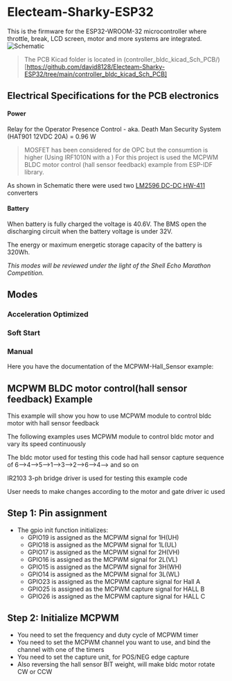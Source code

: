 # Electeam-Sharky-ESP32
This is the firmware for the ESP32-WROOM-32 microcontroller where throttle, break, LCD screen, motor and more systems are integrated.
![Schematic](https://drive.google.com/uc?export=view&id=18NEBAM3f7z6DvfUNkW7gQg9mj4XFdRmA) 
<!-- TODO Update schematic in README -->
> The PCB Kicad folder is located in (controller_bldc_kicad_Sch_PCB/)[https://github.com/david8128/Electeam-Sharky-ESP32/tree/main/controller_bldc_kicad_Sch_PCB]
## Electrical Specifications for the PCB electronics
<!-- Note the reference of nextion in README, 70mA -->
<!-- TODO Document the current and voltage in Current Sensor -->

<!-- TODO Add the MCU and SMPS notes in README-->
#### Power 
Relay for the Operator Presence Control - aka. Death Man Security System (HAT901 12VDC 20A) = 0.96 W
>MOSFET has been considered for de OPC but the consumtion is higher (Using IRF1010N with a )
For this project is used the MCPWM BLDC motor control (hall sensor feedback) example from ESP-IDF library.

As shown in Schematic there were used two [LM2596 DC-DC HW-411](http://tpelectronic.ir/datasheets/20150123144301750.pdf) converters 

#### Battery
When battery is fully charged the voltage is 40.6V. The BMS open the discharging circuit when the battery voltage is under 32V. 

The energy or maximum energetic storage capacity of the battery is 320Wh.

*This modes will be reviewed under the light of the Shell Echo Marathon Competition.*
## Modes

### Acceleration Optimized

### Soft Start

### Manual

Here you have the documentation of the MCPWM-Hall_Sensor example:

## MCPWM BLDC motor control(hall sensor feedback) Example

This example will show you how to use MCPWM module to control bldc motor with hall sensor feedback
 
The following examples uses MCPWM module to control bldc motor and vary its speed continuously

The bldc motor used for testing this code had hall sensor capture sequence of 6-->4-->5-->1-->3-->2-->6-->4--> and so on

IR2103 3-ph bridge driver is used for testing this example code

User needs to make changes according to the motor and gate driver ic used

 
## Step 1: Pin assignment
* The gpio init function initializes:
	* GPIO19 is assigned as the MCPWM signal for 1H(UH)
	* GPIO18 is assigned as the MCPWM signal for 1L(UL)
	* GPIO17 is assigned as the MCPWM signal for 2H(VH)
	* GPIO16 is assigned as the MCPWM signal for 2L(VL)
	* GPIO15 is assigned as the MCPWM signal for 3H(WH)
	* GPIO14 is assigned as the MCPWM signal for 3L(WL)
	* GPIO23 is assigned as the MCPWM capture signal for Hall A
	* GPIO25 is assigned as the MCPWM capture signal for HALL B
	* GPIO26 is assigned as the MCPWM capture signal for HALL C




## Step 2: Initialize MCPWM
 * You need to set the frequency and duty cycle of MCPWM timer
 * You need to set the MCPWM channel you want to use, and bind the channel with one of the timers
 * You need to set the capture unit, for POS/NEG edge capture
 * Also reversing the hall sensor BIT weight, will make bldc motor rotate CW or CCW
